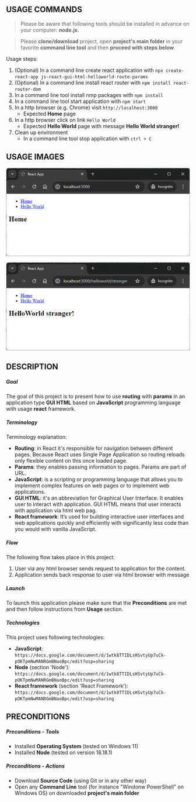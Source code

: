 USAGE COMMANDS
--------------

> Please be aware that following tools should be installed in advance on your computer: **node.js**. 

> Please **clone/download** project, open **project's main folder** in your favorite **command line tool** and then **proceed with steps below**. 

Usage steps:
1. (Optional) In a command line create react application with `npx create-react-app js-react-gui-html-helloworld-route-params`
1. (Optional) In a command line install react router with `npm install react-router-dom`
1. In a command line tool install nmp packages with `npm install`
1. In a command line tool start application with `npm start`
1. In a http browser (e.g. Chrome) visit `http://localhost:3000`
   * Expected **Home** page
1. In a http browser click on link `Hello World`
   * Expected **Hello World** page with message **Hello World stranger!**
1. Clean up environment 
     * In a command line tool stop application with `ctrl + C`


USAGE IMAGES
------------

![My Image](readme-images/image-01.png)

![My Image](readme-images/image-02.png)


DESCRIPTION
-----------

##### Goal
The goal of this project is to present how to use **routing** with **params** in an application type **GUI HTML** based on **JavaScript** programming language with usage **react** framework.

##### Terminology
Terminology explanation:
* **Routing**: in React it's responsible for navigation between different pages. Because React uses Single Page Application so routing reloads only flexible content on this once loaded page.
* **Params**: they enables passing information to pages. Params are part of URL.
* **JavaScript**: is a scripting or programming language that allows you to implement complex features on web pages or to implement web applications.
* **GUI HTML**: it's an abbreviation for Graphical User Interface. It enables user to interact with application. GUI HTML means that user interacts with application via html web pag.
* **React framework**: It’s used for building interactive user interfaces and web applications quickly and efficiently with significantly less code than you would with vanilla JavaScript.

##### Flow
The following flow takes place in this project:
1. User via any html browser sends request to application for the content.
1. Application sends back response to user via html browser with message

##### Launch
To launch this application please make sure that the **Preconditions** are met and then follow instructions from **Usage** section.

##### Technologies
This project uses following technologies:
* **JavaScript**: `https://docs.google.com/document/d/1wtk8TTIDLsHSvtyUp7uCk-pOKTpmNwMANRGmBNaoBpc/edit?usp=sharing`
* **Node** (section 'Node'): `https://docs.google.com/document/d/1wtk8TTIDLsHSvtyUp7uCk-pOKTpmNwMANRGmBNaoBpc/edit?usp=sharing`
* **React framework** (section 'React Framework'): `https://docs.google.com/document/d/1wtk8TTIDLsHSvtyUp7uCk-pOKTpmNwMANRGmBNaoBpc/edit?usp=sharing`


PRECONDITIONS
-------------

##### Preconditions - Tools
* Installed **Operating System** (tested on Windows 11)
* Installed **Node** (tested on version 18.18.1)

##### Preconditions - Actions
* Download **Source Code** (using Git or in any other way) 
* Open any **Command Line** tool (for instance "Windonw PowerShell" on Windows OS) on downloaded **project's main folder**